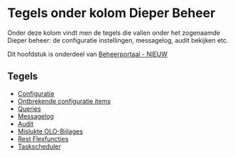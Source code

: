 # Tegels onder kolom Dieper Beheer

Onder deze kolom vindt men de tegels die vallen onder het zogenaamde Dieper beheer: de configuratie instellingen, messagelog, audit bekijken etc.

Dit hoofdstuk is onderdeel van [Beheerportaal - NIEUW](/docs/probleemoplossing/portalen_en_moduleschermen/beheerportaal_nieuw.md)

## Tegels

  - [Configuratie](/docs/probleemoplossing/portalen_en_moduleschermen/beheerportaal_nieuw/tegels_kolom_dieperbeheer/configuratie.md)
  - [Ontbrekende configuratie items](/docs/probleemoplossing/portalen_en_moduleschermen/beheerportaal_nieuw/tegels_kolom_dieperbeheer/ontbrekende_configitems.md)
  - [Queries](/docs/probleemoplossing/portalen_en_moduleschermen/beheerportaal_nieuw/tegels_kolom_dieperbeheer/queries.md)
  - [Messagelog](/docs/probleemoplossing/portalen_en_moduleschermen/beheerportaal_nieuw/tegels_kolom_dieperbeheer/messagelog.md)
  - [Audit](/docs/probleemoplossing/portalen_en_moduleschermen/beheerportaal_nieuw/tegels_kolom_dieperbeheer/audit.md)
  - [Mislukte OLO-Bijlages](/docs/probleemoplossing/portalen_en_moduleschermen/beheerportaal_nieuw/tegels_kolom_dieperbeheer/mislukte_bijlages.md)
  - [Rest Flexfuncties](/docs/probleemoplossing/portalen_en_moduleschermen/beheerportaal_nieuw/tegels_kolom_dieperbeheer/restflex.md)
  - [Taskscheduler](/docs/probleemoplossing/portalen_en_moduleschermen/beheerportaal_nieuw/tegels_kolom_dieperbeheer/taskscheduler.md)

